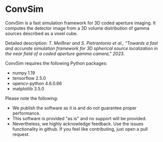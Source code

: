 # ConvSim

ConvSim is a fast simulation framework for 3D coded aperture imaging. It computes the detector image from a 3D volume distribution of gamma sources described as a voxel cube.  

Detailed description:
*T. Meißner and S. Pietrantonio et al., "Towards a fast and accurate simulation framework for 3D spherical source
localization in the near field of a coded aperture gamma camera," 2023.* 

ConvSim requires the following Python packages:
* numpy 1.19
* tensorflow 2.5.0
* opencv-python 4.6.0.66
* matplotlib 3.5.0

Please note the following:
* We publish the software as it is and do not guarantee proper performance.
* This software is provided "as is" and no support will be provided.
* Nevertheless, we highly acknowledge feedback. Use the issues functionality in github. If you feel like contributing, just open a pull request.

